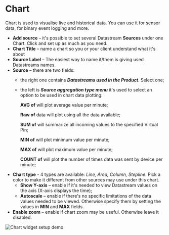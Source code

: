 # Chart

Chart is used to visualise live and historical data. You can use it for sensor data, for binary event logging and more.

* **Add source** – it's possible to set several Datastream **Sources** under one Chart. Click and set up as much as you need. 
* **Chart Title** – name a chart so you or your client understand what it's about 
* **Source Label** – The easiest way to name it/them is giving used Datastreams names.   
* **Source** – there are two fields: 
  * the  right one contains _**Datastreams used in the Product**_. Select one;   
  * the left is _**Source aggregation type menu**_ it's used to select an option to be used in chart data plotting:

    **AVG of** will plot average value per minute;

    **Raw of** data will plot using all the data available;

    **SUM of** will summarize all incoming values to the specified Virtual Pin;

    **MIN of** will plot minimum value per minute;

    **MAX of** will plot maximum value per minute;

    **COUNT of** will plot the number of times data was sent by device per minute;  
* **Chart type** - 4 types are available: _Line, Area, Column, Stepline_. Pick a color to make it different from other sources may use under this chart.  
  * **Show Y-axis** – enable if it's needed to view Datastream values on the axis \(X-axis displays the time\);  
  * **Autoscale** – enable if there's no specific limitations of the data values needed to be viewed. Otherwise specify them by setting the values in **MIN** and **MAX** fields. 
* **Enable zoom** – enable if chart zoom may be useful. Otherwise leave it disabled.

![Chart widget setup demo](../../../.gitbook/assets/chart_setup.gif)




